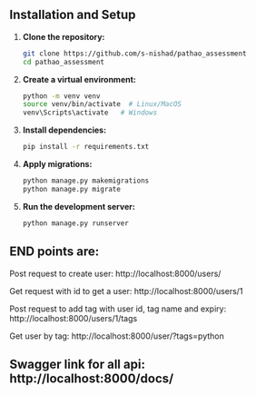 ## Installation and Setup


1. **Clone the repository:**
    ```bash
    git clone https://github.com/s-nishad/pathao_assessment
    cd pathao_assessment
    ```

2. **Create a virtual environment:**
    ```bash
    python -m venv venv
    source venv/bin/activate  # Linux/MacOS
    venv\Scripts\activate   # Windows
    ```

3. **Install dependencies:**
    ```bash
    pip install -r requirements.txt
    ```
   
4. **Apply migrations:**
    ```bash
    python manage.py makemigrations
    python manage.py migrate
    ```

5. **Run the development server:**
    ```bash
    python manage.py runserver
    ```
   
## END points are:
  
Post request to create user: http://localhost:8000/users/

Get request with id to get a user: http://localhost:8000/users/1

Post request to add tag with user id, tag name and expiry: http://localhost:8000/users/1/tags

Get user by tag: http://localhost:8000/user/?tags=python

## Swagger link for all api: http://localhost:8000/docs/
